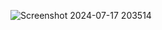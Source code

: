 ![Screenshot 2024-07-17 203514](https://github.com/user-attachments/assets/9a342a54-67e2-4b55-857c-dd12aa118390)
